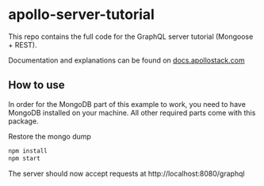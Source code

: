 # apollo-server-tutorial
This repo contains the full code for the GraphQL server tutorial (Mongoose + REST).

Documentation and explanations can be found on [docs.apollostack.com](http://dev.apollodata.com/tools/apollo-server/index.html)

## How to use

In order for the MongoDB part of this example to work, you need to have MongoDB installed on your machine. All other required parts come with this package.

Restore the mongo dump

```sh
npm install
npm start
```

The server should now accept requests at http://localhost:8080/graphql
